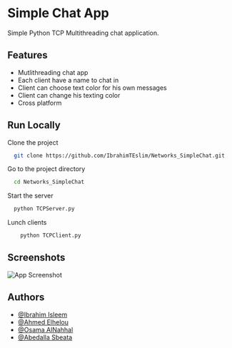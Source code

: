 
# Simple Chat App

Simple Python TCP Multithreading chat application.


## Features

- Mutlithreading chat app
- Each client have a name to chat in
- Client can choose text color for his own messages
- Client can change his texting color
- Cross platform


## Run Locally

Clone the project

```bash
  git clone https://github.com/IbrahimTEslim/Networks_SimpleChat.git
```

Go to the project directory

```bash
  cd Networks_SimpleChat
```

Start the server

```bash
  python TCPServer.py
```

Lunch clients
```bash
    python TCPClient.py
```


## Screenshots

![App Screenshot]([https://i.ibb.co/6gHJC6G/1.png](https://prnt.sc/KD44RIO90ED1))



## Authors

- [@Ibrahim Isleem](https://github.com/IbrahimTEslim)
- [@Ahmed Elhelou](https://github.com/Ahmed-elhelou)
- [@Osama AlNahhal](https://github.com/Osama-M-AlNahhal)
- [@Abedalla Sbeata](https://github.com/AbdullahSbeata)

